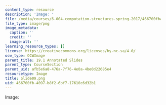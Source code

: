 ```yaml
---
content_type: resource
description: 'Image: '
file: /media/courses/6-004-computation-structures-spring-2017/466700fb4097b8f26bf717610c6d32b1_Slide09.png
file_type: image/png
image_metadata:
  caption: ''
  credit: ''
  image-alt: ''
learning_resource_types: []
license: https://creativecommons.org/licenses/by-nc-sa/4.0/
ocw_type: OCWImage
parent_title: 19.1 Annotated Slides
parent_type: CourseSection
parent_uid: afb5e6a8-476a-7f76-4e0a-4be0d22685e4
resourcetype: Image
title: Slide09.png
uid: 466700fb-4097-b8f2-6bf7-17610c6d32b1
---
```

Image: 